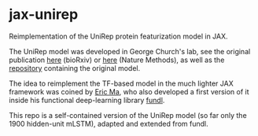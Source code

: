 # jax-unirep
Reimplementation of the UniRep protein featurization model in JAX.

The UniRep model was developed in George Church's lab, see the original publication [here][arxiv] (bioRxiv) or [here][nature] (Nature Methods), as well as the [repository][repo] containing the original model.

The idea to reimplement the TF-based model in the much lighter JAX framework was coined by [Eric Ma][ericmjl], who also developed a first version of it inside his functional deep-learning library [fundl][fundl].

This repo is a self-contained version of the UniRep model (so far only the 1900 hidden-unit mLSTM), adapted and extended from fundl.


[arxiv]: https://www.biorxiv.org/content/10.1101/589333v1
[nature]: https://www.nature.com/articles/s41592-019-0598-1
[repo]: https://github.com/churchlab/UniRep
[ericmjl]: https://github.com/ericmjl
[fundl]: https://github.com/ericmjl/fundl